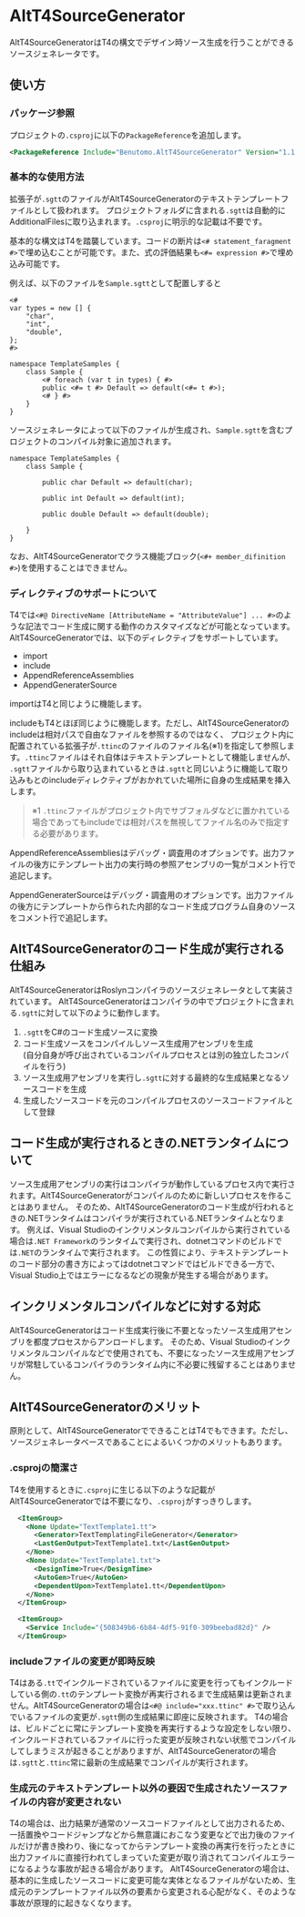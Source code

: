 # AltT4SourceGenerator

AltT4SourceGeneratorはT4の構文でデザイン時ソース生成を行うことができるソースジェネレータです。

## 使い方

### パッケージ参照

プロジェクトの`.csproj`に以下の`PackageReference`を追加します。

```xml
<PackageReference Include="Benutomo.AltT4SourceGenerator" Version="1.1.0" PrivateAssets="true" />
```

### 基本的な使用方法

拡張子が`.sgtt`のファイルがAltT4SourceGeneratorのテキストテンプレートファイルとして扱われます。
プロジェクトフォルダに含まれる`.sgtt`は自動的にAdditionalFilesに取り込まれます。`.csproj`に明示的な記載は不要です。

基本的な構文はT4を踏襲しています。コードの断片は`<# statement_faragment #>`で埋め込むことが可能です。また、式の評価結果も`<#= expression #>`で埋め込み可能です。

例えば、以下のファイルを`Sample.sgtt`として配置しすると

```
<#
var types = new [] {
    "char",
    "int",
    "double",
};
#>

namespace TemplateSamples {
    class Sample {
        <# foreach (var t in types) { #>
        public <#= t #> Default => default(<#= t #>);
        <# } #>
    }
}
```

ソースジェネレータによって以下のファイルが生成され、`Sample.sgtt`を含むプロジェクトのコンパイル対象に追加されます。

```
namespace TemplateSamples {
    class Sample {
        
        public char Default => default(char);
        
        public int Default => default(int);
        
        public double Default => default(double);
        
    }
}
```

なお、AltT4SourceGeneratorでクラス機能ブロック(`<#+ member_difinition #>`)を使用することはできません。

### ディレクティブのサポートについて

T4では`<#@ DirectiveName [AttributeName = "AttributeValue"] ... #>`のような記法でコード生成に関する動作のカスタマイズなどが可能となっています。
AltT4SourceGeneratorでは、以下のディレクティブをサポートしています。

- import
- include
- AppendReferenceAssemblies
- AppendGeneraterSource

importはT4と同じように機能します。

includeもT4とほぼ同じように機能します。ただし、AltT4SourceGeneratorのincludeは相対パスで自由なファイルを参照するのではなく、
プロジェクト内に配置されている拡張子が`.ttinc`のファイルのファイル名(※1)を指定して参照します。`.ttinc`ファイルはそれ自体はテキストテンプレートとして機能しませんが、
`.sgtt`ファイルから取り込まれているときは`.sgtt`と同じいように機能して取り込みもとのincludeディレクティブがおかれていた場所に自身の生成結果を挿入します。

> ※1 `.ttinc`ファイルがプロジェクト内でサブフォルダなどに置かれている場合であってもincludeでは相対パスを無視してファイル名のみで指定する必要があります。

AppendReferenceAssembliesはデバッグ・調査用のオプションです。出力ファイルの後方にテンプレート出力の実行時の参照アセンブリの一覧がコメント行で追記します。

AppendGeneraterSourceはデバッグ・調査用のオプションです。出力ファイルの後方にテンプレートから作られた内部的なコード生成プログラム自身のソースをコメント行で追記します。

## AltT4SourceGeneratorのコード生成が実行される仕組み

AltT4SourceGeneratorはRoslynコンパイラのソースジェネレータとして実装されています。
AltT4SourceGeneratorはコンパイラの中でプロジェクトに含まれる`.sgtt`に対して以下のように動作します。

1. `.sgtt`をC#のコード生成ソースに変換
2. コード生成ソースをコンパイルしソース生成用アセンブリを生成<br>(自分自身が呼び出されているコンパイルプロセスとは別の独立したコンパイルを行う)
3. ソース生成用アセンブリを実行し`.sgtt`に対する最終的な生成結果となるソースコードを生成
4. 生成したソースコードを元のコンパイルプロセスのソースコードファイルとして登録

## コード生成が実行されるときの.NETランタイムについて

ソース生成用アセンブリの実行はコンパイラが動作しているプロセス内で実行されます。AltT4SourceGeneratorがコンパイルのために新しいプロセスを作ることはありません。
そのため、AltT4SourceGeneratorのコード生成が行われるときの.NETランタイムはコンパイラが実行されている.NETランタイムとなります。
例えば、Visual Studioのインクリメンタルコンパイルから実行されている場合は`.NET Framework`のランタイムで実行され、dotnetコマンドのビルドでは`.NET`のランタイムで実行されます。
この性質により、テキストテンプレートのコード部分の書き方によってはdotnetコマンドではビルドできる一方で、Visual Studio上ではエラーになるなどの現象が発生する場合があります。

## インクリメンタルコンパイルなどに対する対応

AltT4SourceGeneratorはコード生成実行後に不要となったソース生成用アセンブリを都度プロセスからアンロードします。
そのため、Visual Studioのインクリメンタルコンパイルなどで使用されても、不要になったソース生成用アセンブリが常駐しているコンパイラのランタイム内に不必要に残留することはありません。

## AltT4SourceGeneratorのメリット

原則として、AltT4SourceGeneratorでできることはT4でもできます。ただし、ソースジェネレータベースであることによるいくつかのメリットもあります。

### .csprojの簡潔さ

T4を使用するときに`.csproj`に生じる以下のような記載がAltT4SourceGeneratorでは不要になり、`.csproj`がすっきりします。

```xml
  <ItemGroup>
    <None Update="TextTemplate1.tt">
      <Generator>TextTemplatingFileGenerator</Generator>
      <LastGenOutput>TextTemplate1.txt</LastGenOutput>
    </None>
    <None Update="TextTemplate1.txt">
      <DesignTime>True</DesignTime>
      <AutoGen>True</AutoGen>
      <DependentUpon>TextTemplate1.tt</DependentUpon>
    </None>
  </ItemGroup>

  <ItemGroup>
    <Service Include="{508349b6-6b84-4df5-91f0-309beebad82d}" />
  </ItemGroup>
```

### includeファイルの変更が即時反映

T4はある`.tt`でインクルードされているファイルに変更を行ってもインクルードしている側の`.tt`のテンプレート変換が再実行されるまで生成結果は更新されません。AltT4SourceGeneratorの場合は`<#@ include="xxx.ttinc" #>`で取り込んでいるファイルの変更が`.sgtt`側の生成結果に即座に反映されます。
T4の場合は、ビルドごとに常にテンプレート変換を再実行するような設定をしない限り、インクルードされているファイルに行った変更が反映されない状態でコンパイルしてしまうミスが起きることがありますが、AltT4SourceGeneratorの場合は`.sgtt`と`.ttinc`常に最新の生成結果でコンパイルが実行されます。

### 生成元のテキストテンプレート以外の要因で生成されたソースファイルの内容が変更されない

T4の場合は、出力結果が通常のソースコードファイルとして出力されるため、一括置換やコードジャンプなどから無意識におこなう変更などで出力後のファイルだけが書き換わり、後になってからテンプレート変換の再実行を行ったときに出力ファイルに直接行われてしまっていた変更が取り消されてコンパイルエラーになるような事故が起きる場合があります。
AltT4SourceGeneratorの場合は、基本的に生成したソースコードに変更可能な実体となるファイルがないため、生成元のテンプレートファイル以外の要素から変更される心配がなく、そのような事故が原理的に起きなくなります。
